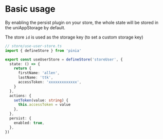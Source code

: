 # Basic usage

By enabling the persist plugin on your store, the whole state will be stored in the uniAppStorage by default.

The store `id` is used as the storage key (to set a custom storage key)

```typescript
// store/use-user-store.ts
import { defineStore } from 'pinia'

export const useUserStore = defineStore('storeUser', {
  state: () => {
    return {
      firstName: 'allen',
      lastName: 'ttk',
      accessToken: 'xxxxxxxxxxxxx',
    }
  },
  actions: {
    setToken(value: string) {
      this.accessToken = value
    },
  },
  persist: {
    enabled: true,
  },
})
```
